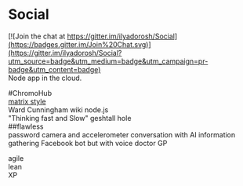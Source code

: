 # Social

[![Join the chat at https://gitter.im/ilyadorosh/Social](https://badges.gitter.im/Join%20Chat.svg)](https://gitter.im/ilyadorosh/Social?utm_source=badge&utm_medium=badge&utm_campaign=pr-badge&utm_content=badge)  
Node app in the cloud.

#ChromoHub  
[matrix style](http://cb.vu/#matrix)  
Ward Cunningham wiki node.js  
"Thinking fast and Slow" geshtall hole  
##flawless  
password camera and accelerometer
conversation with AI information gathering Facebook bot but with voice doctor GP

agile  
lean  
XP

